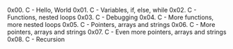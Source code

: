 0x00. C - Hello, World
0x01. C - Variables, if, else, while
0x02. C - Functions, nested loops
0x03. C - Debugging 
0x04. C - More functions, more nested loops
0x05. C - Pointers, arrays and strings
0x06. C - More pointers, arrays and strings
0x07. C - Even more pointers, arrays and strings
0x08. C - Recursion
